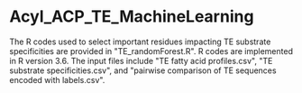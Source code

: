 # Acyl_ACP_TE_MachineLearning
The R codes used to select important residues impacting TE substrate specificities are provided in "TE_randomForest.R". R codes are implemented in R version 3.6.
The input files include "TE fatty acid profiles.csv", "TE substrate specificities.csv", and "pairwise comparison of TE sequences encoded with labels.csv".
